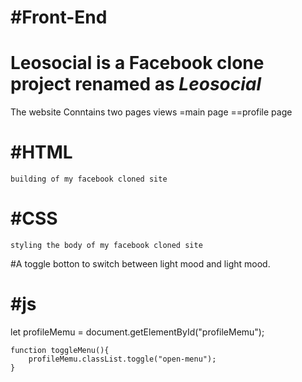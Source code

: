 #Front-End
============

# Leosocial is a Facebook clone project renamed as *Leosocial*
The website Conntains two pages views
  =main page 
  ==profile page

  #HTML
  ======
    building of my facebook cloned site

  #CSS
  ======
    styling the body of my facebook cloned site


#A toggle botton to switch between light mood and light mood.

#js
====
let profileMemu = document.getElementById("profileMemu");

    function toggleMenu(){
        profileMemu.classList.toggle("open-menu");
    }
